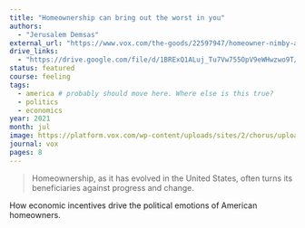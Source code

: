 ```yaml
---
title: "Homeownership can bring out the worst in you"
authors:
  - "Jerusalem Demsas"
external_url: "https://www.vox.com/the-goods/22597947/homeowner-nimby-affordable-housing-local"
drive_links:
  - "https://drive.google.com/file/d/1BRExQ1ALuj_Tu7Vw755OpV9eWHwzwo9T/view?usp=drivesdk"
status: featured
course: feeling
tags:
  - america # probably should move here. Where else is this true?
  - politics
  - economics
year: 2021
month: jul
image: https://platform.vox.com/wp-content/uploads/sites/2/chorus/uploads/chorus_asset/file/22748828/GettyImages_1142418972.jpg
journal: vox
pages: 8
---
```


> Homeownership, as it has evolved in the United States, often turns its
beneficiaries against progress and change.

How economic incentives drive the political emotions of American homeowners.
